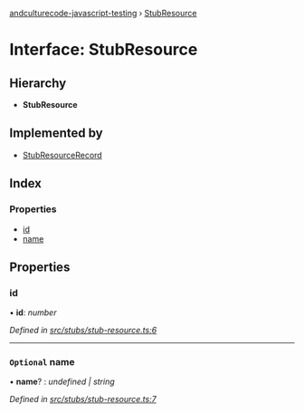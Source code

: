 [andculturecode-javascript-testing](../README.md) › [StubResource](stubresource.md)

# Interface: StubResource

## Hierarchy

* **StubResource**

## Implemented by

* [StubResourceRecord](../classes/stubresourcerecord.md)

## Index

### Properties

* [id](stubresource.md#id)
* [name](stubresource.md#optional-name)

## Properties

###  id

• **id**: *number*

*Defined in [src/stubs/stub-resource.ts:6](https://github.com/AndcultureCode/AndcultureCode.JavaScript.Testing/blob/6270e2e/src/stubs/stub-resource.ts#L6)*

___

### `Optional` name

• **name**? : *undefined | string*

*Defined in [src/stubs/stub-resource.ts:7](https://github.com/AndcultureCode/AndcultureCode.JavaScript.Testing/blob/6270e2e/src/stubs/stub-resource.ts#L7)*
